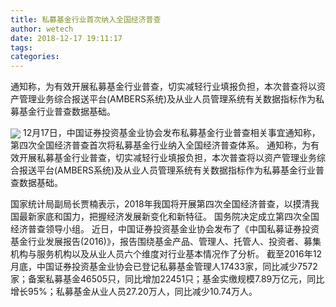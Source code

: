 ```yaml
---
title: 私募基金行业首次纳入全国经济普查
author: wetech
date: 2018-12-17 19:11:17
tags: 
categories: 
---
```

通知称，为有效开展私募基金行业普查，切实减轻行业填报负担，本次普查将以资产管理业务综合报送平台(AMBERS系统)及从业人员管理系统有关数据指标作为私募基金行业普查数据基础。
<!-- more -->
<img align="center" border="0" src="https://imgcdn.yicai.com/uppics/images/2018/12/7c5b3abdbc7eec268d6e92526f6abf5f.jpg" />
12月17日，中国证券投资基金业协会发布私募基金行业普查相关事宜通知称，第四次全国经济普查首次将私募基金行业纳入全国经济普查体系。
通知称，为有效开展私募基金行业普查，切实减轻行业填报负担，本次普查将以资产管理业务综合报送平台(AMBERS系统)及从业人员管理系统有关数据指标作为私募基金行业普查数据基础。
 
 
 
国家统计局副局长贾楠表示，2018年我国将开展第四次全国经济普查，以摸清我国最新家底和国力，把握经济发展新变化和新特征。
国务院决定成立第四次全国经济普查领导小组。
近日，中国证券投资基金业协会发布了《中国私募证券投资基金行业发展报告(2016)》，报告围绕基金产品、管理人、托管人、投资者、募集机构与服务机构以及从业人员六个维度对行业基本情况作了分析。
截至2016年12月底，中国证券投资基金业协会已登记私募基金管理人17433家，同比减少7572家；备案私募基金46505只，同比增加22451只；基金实缴规模7.89万亿元，同比增长95%；私募基金从业人员27.20万人，同比减少10.74万人。
